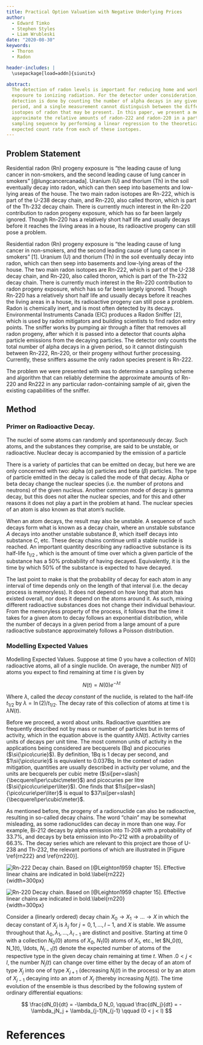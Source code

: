 ```yaml
---
title: Practical Option Valuation with Negative Underlying Prices
author:
  - Edward Timko
  - Stephen Styles
  - Liam Wrubleski
date: "2020-08-30"
keywords:
  - Thoron
  - Radon

header-includes: |
  \usepackage[load=addn]{siunitx}

abstract:
  The detection of radon levels is important for reducing home and workplace
  exposure to ionizing radiation. For the detector under consideration, this
  detection is done by counting the number of alpha decays in any given time
  period, and a single measurement cannot distinguish between the different
  isotopes of radon that may be present. In this paper, we present a method to
  approximate the relative amounts of radon-222 and radon-220 in a particular
  sampling sequence by performing a linear regression to the theoretical
  expected count rate from each of these isotopes.
---
```


## Problem Statement
Residential radon (Rn) progeny exposure is “the leading cause of lung cancer in
non-smokers, and the second leading cause of lung cancer in smokers”
[@lungcancercanada].  Uranium (U) and thorium (Th) in the soil eventually decay
into radon, which can then seep into basements and low-lying areas of the house.
The two main radon isotopes are Rn-222, which is part of the U-238 decay chain,
and Rn-220, also called thoron, which is part of the Th-232 decay chain. There
is currently much interest in the Rn-220 contribution to radon progeny exposure,
which has so far been largely ignored. Though Rn-220 has a relatively short half
life and usually decays before it reaches the living areas in a house, its
radioactive progeny can still pose a problem.

Residential radon (Rn) progeny exposure is “the leading cause of lung cancer in
non-smokers, and the second leading cause of lung cancer in smokers” [1].
Uranium (U) and thorium (Th) in the soil eventually decay into radon, which can
then seep into basements and low-lying areas of the house. The two main radon
isotopes are Rn-222, which is part of the U-238 decay chain, and Rn-220, also
called thoron, which is part of the Th-232 decay chain. There is currently much
interest in the Rn-220 contribution to radon progeny exposure, which has so far
been largely ignored. Though Rn-220 has a relatively short half life and usually
decays before it reaches the living areas in a house, its radioactive progeny
can still pose a problem.  Radon is chemically inert, and is most often detected
by its decays. Environmental Instruments Canada (EIC) produces a Radon Sniffer
[2], which is used by radon mitigators and building scientists to find radon
entry points. The sniffer works by pumping air through a filter that removes all
radon progeny, after which it is passed into a detector that counts alpha
particle emissions from the decaying particles. The detector only counts the
total number of alpha decays in a given period, so it cannot distinguish between
Rn-222, Rn-220, or their progeny without further processing.  Currently, these
sniffers assume the only radon species present is Rn-222.


The problem we were presented with was to determine a sampling scheme and
algorithm that can reliably determine the approximate amounts of Rn-220 and
Rn222 in any particular radon-containing sample of air, given the existing
capabilities of the sniffer.

## Method

### Primer on Radioactive Decay.
The nuclei of some atoms can randomly and spontaneously decay. Such atoms, and
the substances they comprise, are said to be unstable, or radioactive. Nuclear
decay is accompanied by the emission of a particle

There is a variety of particles that can be emitted on decay, but here we are only
concerned with two: alpha ($\alpha$) particles and beta ($\beta$) particles. The
type of particle emitted in the decay is called the mode of that decay. Alpha or
beta decay change the nuclear species (i.e. the number of protons and neutrons)
of the given nucleus.  Another common mode of decay is gamma decay, but this
does not alter the nuclear species, and for this and other reasons it does not
play a part in the problem at hand. The nuclear species of an atom is also known
as that atom’s nuclide.


When an atom decays, the result may also be unstable. A sequence of such decays
form what is known as a decay chain, where an unstable substance $A$ decays into
another unstable substance $B$, which itself decays into substance $C$, etc.
These decay chains continue until a stable nuclide is reached. An important
quantity describing any radioactive substance is its half-life $t_{1/2}$ , which
is the amount of time over which a given particle of the substance has a $50\%$
probability of having decayed. Equivalently, it is the time by which $50\%$ of
the substance is expected to have decayed.

The last point to make is that the probability of decay for each atom in any
interval of time depends only on the length of that interval (i.e. the decay
process is memoryless). It does not depend on how long that atom has existed
overall, nor does it depend on the atoms around it. As such, mixing different
radioactive substances does not change their individual behaviour. From the
memoryless property of the process, it follows that the time it takes for a
given atom to decay follows an exponential distribution, while the number of
decays in a given period from a large amount of a pure radioactive substance
approximately follows a Poisson distribution.


### Modelling Expected Values
Modelling Expected Values. Suppose at time 0 you have a collection of $N(0)$
radioactive atoms, all of a single nuclide. On average, the number $N(t)$ of
atoms you expect to find remaining at time $t$ is given by

$$
N(t) = N(0)e^{-\lambda t}
$$

Where $\lambda$, called the _decay constant_ of the nuclide, is related to the
half-life $t_{1/2}$ by $\lambda = \ln(2)/t_{1/2}$. The decay rate of this
collection of atoms at time t is $\lambda N(t)$.

Before we proceed, a word about units. Radioactive quantities are frequently
described not by mass or number of particles but in terms of activity, which in
the equation above is the quantity $\lambda N(t)$. Activity carries units of
decays per unit time. The most common units of activity in the applications
being considered are becquerels ($\si{\becquerel}$) and picocuries
($\si{\pico\curie}$). By definition, $1\si{\becquerel}$ is $1$ decay per second,
and $1\si{\pico\curie}$ is equivalent to $0.037\si{\becquerel}$. In the context
of radon mitigation, quantities are usually described in activity per volume,
and the units are becquerels per cubic metre ($\si[per=slash]{\becquerel\per\cubic\meter}$)
and picocuries per litre ($\si{\pico\curie\per\liter}$).  One finds that
$1\si[per=slash]{\pico\curie\per\liter}$ is equal to $37\si[per=slash]{\becquerel\per\cubic\meter}$.

As mentioned before, the progeny of a radionuclide can also be radioactive,
resulting in so-called decay chains. The word “chain” may be somewhat
misleading, as some radionuclides can decay in more than one way. For example,
Bi-212 decays by alpha emission into Tl-208 with a probability of 33.7%, and
decays by beta emission into Po-212 with a probability of 66.3%. The decay
series which are relevant to this project are those of U-238 and Th-232, the
relevant portions of which are illustrated in [Figure \ref{rn222} and \ref{rn220}].

![Rn-222 Decay chain. Based on [@Leighton1959 chapter 15]. Effective linear
chains are indicated in bold.\label{rn222}](images/rn-222.png){width=300px}

![Rn-220 Decay chain. Based on [@Leighton1959 chapter 15]. Effective linear
chains are indicated in bold.\label{rn220}](images/rn-220.png){width=300px}

Consider a (linearly ordered) decay chain $X_0 \to X_1 \to\ldots\to X$ in which
the decay constant of $X_j$ is $\lambda_j$ for $j = 0, 1,\ldots, l - 1$, and $X$
is stable. We assume throughout that $\lambda_0, \lambda_1, \ldots,
\lambda_{l-1}$ are distinct and positive. Starting at time $0$ with a collection
$N_0(0)$ atoms of $X_0$, $N_1(0)$ atoms of $X_1$, etc., let $N_0(t), N_1(t),
\ldots, $N_{l-1}(t)$ denote the expected number of atoms of the respective type
in the given decay chain remaining at time $t$. When $.0 < j < l$, the number
$N_j(t)$ can change over time either by the decay of an atom of type $X_j$ into
one of type $X_{j+1}$ (decreasing $N_j(t)$ in the process) or by an atom of
$X_{j-1}$ decaying into an atom of $X_j$ (thereby increasing $N_j (t)$). The
time evolution of the ensemble is thus described by the following system of
ordinary differential equations:

$$
\frac{dN_0}{dt} = -\lambda_0 N_0, \qquad
\frac{dN_j}{dt} = -\lambda_jN_j + \lambda_{j-1}N_{j-1} \qquad
(0 < j < l)
$$

# References

